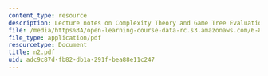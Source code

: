 ```yaml
---
content_type: resource
description: Lecture notes on Complexity Theory and Game Tree Evaluation.
file: /media/https%3A/open-learning-course-data-rc.s3.amazonaws.com/6-856j-randomized-algorithms-fall-2002/adc9c87dfb82db1a291fbea88e11c247_n2.pdf
file_type: application/pdf
resourcetype: Document
title: n2.pdf
uid: adc9c87d-fb82-db1a-291f-bea88e11c247
---
```

